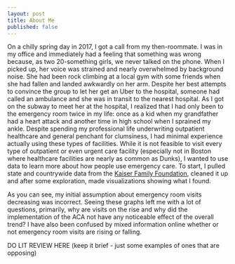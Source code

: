 ```yaml
---
layout: post
title: About Me
published: false
---
```

On a chilly spring day in 2017, I got a call from my then-roommate. I was in my office and immediately had a feeling that something was wrong because, as two 20-something girls, we never talked on the phone. When I picked up, her voice was strained and nearly overwhelmed by background noise. She had been rock climbing at a local gym with some friends when she had fallen and landed awkwardly on her arm. Despite her best attempts to convince the group to let her get an Uber to the hospital, someone had called an ambulance and she was in transit to the nearest hospital.
As I got on the subway to meet her at the hospital, I realized that I had only been to the emergency room twice in my life: once as a kid when my grandfather had a heart attack and another time in high school when I sprained my ankle. Despite spending my professional life underwriting outpatient healthcare and general penchant for clumsiness, I had minimal experience actually using these types of facilities.
While it is not feasible to visit every type of outpatient or even urgent care facility (especially not in Boston where healthcare facilities are nearly as common as Dunks), I wanted to use data to learn more about how people use emergency care. To start, I pulled state and countrywide data from the [Kaiser Family Foundation](https://www.kff.org/other/state-indicator/emergency-room-visits-by-ownership/?currentTimeframe=0&sortModel=%7B%22colId%22:%22Location%22,%22sort%22:%22asc%22%7D), cleaned it up and after some exploration, made visualizations showing what I found.

As you can see, my initial assumption about emergency room visits decreasing was incorrect. Seeing these graphs left me with a lot of questions, primarily, why are visits on the rise and why did the implementation of the ACA not have any noticeable effect of the overall trend? I have also been confused by mixed information online whether or not emergency room visits are rising or falling.

DO LIT REVIEW HERE (keep it brief - just some examples of ones that are opposing)
